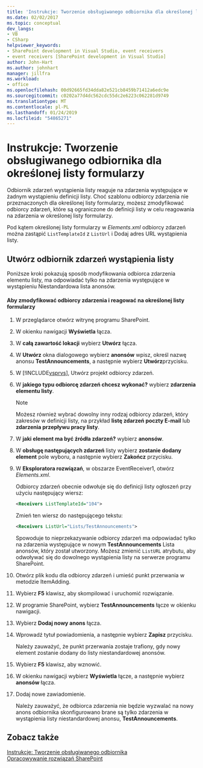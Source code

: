 ```yaml
---
title: 'Instrukcje: Tworzenie obsługiwanego odbiornika dla określonej listy formularzy | Dokumentacja firmy Microsoft'
ms.date: 02/02/2017
ms.topic: conceptual
dev_langs:
- VB
- CSharp
helpviewer_keywords:
- SharePoint development in Visual Studio, event receivers
- event receivers [SharePoint development in Visual Studio]
author: John-Hart
ms.author: johnhart
manager: jillfra
ms.workload:
- office
ms.openlocfilehash: 00d92665fd34dda82e521cb8459b71412a6edc9e
ms.sourcegitcommit: c0202a77d4dc562cdc55dc2e6223c062281d9749
ms.translationtype: MT
ms.contentlocale: pl-PL
ms.lasthandoff: 01/24/2019
ms.locfileid: "54865271"
---
```

# <a name="how-to-create-an-event-receiver-for-a-specific-list-instance"></a>Instrukcje: Tworzenie obsługiwanego odbiornika dla określonej listy formularzy
  Odbiornik zdarzeń wystąpienia listy reaguje na zdarzenia występujące w żadnym wystąpieniu definicji listy. Choć szablonu odbiorcy zdarzenia nie przeznaczonych dla określonej listy formularzy, możesz zmodyfikować odbiorcy zdarzeń, które są ograniczone do definicji listy w celu reagowania na zdarzenia w określonej listy formularzy.  
  
 Pod kątem określonej listy formularzy w *Elements.xml* odbiorcy zdarzeń można zastąpić `ListTemplateId` z `ListUrl` i Dodaj adres URL wystąpienia listy.  
  
## <a name="create-a-list-instance-event-receiver"></a>Utwórz odbiornik zdarzeń wystąpienia listy  
 Poniższe kroki pokazują sposób modyfikowania odbiorca zdarzenia elementu listy, ma odpowiadać tylko na zdarzenia występujące w wystąpieniu Niestandardowa lista anonsów.  
  
#### <a name="to-modify-an-event-receiver-to-respond-to-a-specific-list-instance"></a>Aby zmodyfikować odbiorcy zdarzenia i reagować na określonej listy formularzy  
  
1.  W przeglądarce otwórz witrynę programu SharePoint.  
  
2.  W okienku nawigacji **Wyświetla** łącza.  
  
3.  W **całą zawartość lokacji** wybierz **Utwórz** łącza.  
  
4.  W **Utwórz** okna dialogowego wybierz **anonsów** wpisz, określ nazwę anonsu **TestAnnouncements**, a następnie wybierz **Utwórz**przycisku.  
  
5.  W [!INCLUDE[vsprvs](../sharepoint/includes/vsprvs-md.md)], Utwórz projekt odbiorcy zdarzeń.  
  
6.  W **jakiego typu odbiorcę zdarzeń chcesz wykonać?** wybierz **zdarzenia elementu listy**.  
  
    > [!NOTE]  
    >  Możesz również wybrać dowolny inny rodzaj odbiorcy zdarzeń, który zakresów w definicji listy, na przykład **listę zdarzeń poczty E-mail** lub **zdarzenia przepływu pracy listy**.  
  
7.  W **jaki element ma być źródła zdarzeń?** wybierz **anonsów**.  
  
8.  W **obsługę następujących zdarzeń** listy wybierz **zostanie dodany element** pole wyboru, a następnie wybierz **Zakończ** przycisku.  
  
9. W **Eksploratora rozwiązań**, w obszarze EventReceiver1, otwórz *Elements.xml*.  
  
     Odbiorcy zdarzeń obecnie odwołuje się do definicji listy ogłoszeń przy użyciu następujący wiersz:  
  
    ```xml  
    <Receivers ListTemplateId="104">  
    ```  
  
     Zmień ten wiersz do następującego tekstu:  
  
    ```xml  
    <Receivers ListUrl="Lists/TestAnnouncements">  
    ```  
  
     Spowoduje to nieprzekazywanie odbiorcy zdarzeń ma odpowiadać tylko na zdarzenia występujące w nowym **TestAnnouncements** Lista anonsów, który został utworzony. Możesz zmienić `ListURL` atrybutu, aby odwoływać się do dowolnego wystąpienia listy na serwerze programu SharePoint.  
  
10. Otwórz plik kodu dla odbiorcy zdarzeń i umieść punkt przerwania w metodzie ItemAdding.  
  
11. Wybierz **F5** klawisz, aby skompilować i uruchomić rozwiązanie.  
  
12. W programie SharePoint, wybierz **TestAnnouncements** łącze w okienku nawigacji.  
  
13. Wybierz **Dodaj nowy anons** łącza.  
  
14. Wprowadź tytuł powiadomienia, a następnie wybierz **Zapisz** przycisku.  
  
     Należy zauważyć, że punkt przerwania zostaje trafiony, gdy nowy element zostanie dodany do listy niestandardowej anonsów.  
  
15. Wybierz **F5** klawisz, aby wznowić.  
  
16. W okienku nawigacji wybierz **Wyświetla** łącze, a następnie wybierz **anonsów** łącza.  
  
17. Dodaj nowe zawiadomienie.  
  
     Należy zauważyć, że odbiorca zdarzenia nie będzie wyzwalać na nowy anons odbiornika skonfigurowano brane są tylko zdarzenia w wystąpienia listy niestandardowej anonsu, **TestAnnouncements**.  
  
## <a name="see-also"></a>Zobacz także
 [Instrukcje: Tworzenie obsługiwanego odbiornika](../sharepoint/how-to-create-an-event-receiver.md)   
 [Opracowywanie rozwiązań SharePoint](../sharepoint/developing-sharepoint-solutions.md)  
